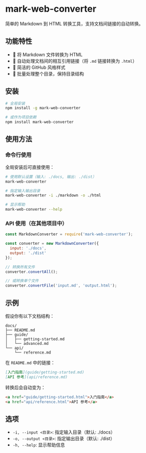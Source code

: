 # mark-web-converter

简单的 Markdown 到 HTML 转换工具，支持文档间链接的自动转换。

## 功能特性

- 🚀 将 Markdown 文件转换为 HTML
- 🔗 自动处理文档间的相互引用链接（将 `.md` 链接转换为 `.html`）
- 🎨 简洁的 GitHub 风格样式
- 📁 批量处理整个目录，保持目录结构

## 安装

```bash
# 全局安装
npm install -g mark-web-converter

# 或作为项目依赖
npm install mark-web-converter
```

## 使用方法

### 命令行使用

全局安装后可直接使用：

```bash
# 使用默认设置（输入: ./docs, 输出: ./dist）
mark-web-converter

# 指定输入输出目录
mark-web-converter -i ./markdown -o ./html

# 显示帮助
mark-web-converter --help
```

### API 使用（在其他项目中）

```javascript
const MarkdownConverter = require('mark-web-converter');

const converter = new MarkdownConverter({
  input: './docs',
  output: './dist'
});

// 转换所有文件
converter.convertAll();

// 或转换单个文件
converter.convertFile('input.md', 'output.html');
```

## 示例

假设你有以下文档结构：

```
docs/
├── README.md
├── guide/
│   ├── getting-started.md
│   └── advanced.md
└── api/
    └── reference.md
```

在 `README.md` 中的链接：
```markdown
[入门指南](guide/getting-started.md)
[API 参考](api/reference.md)
```

转换后会自动变为：
```html
<a href="guide/getting-started.html">入门指南</a>
<a href="api/reference.html">API 参考</a>
```

## 选项

- `-i, --input <目录>`: 指定输入目录（默认: ./docs）
- `-o, --output <目录>`: 指定输出目录（默认: ./dist）
- `-h, --help`: 显示帮助信息